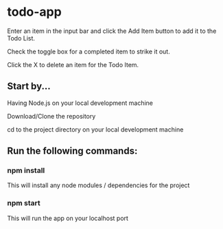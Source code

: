 # todo-app
Enter an item in the input bar and click the Add Item button to add it to the Todo List. 

Check the toggle box for a completed item to strike it out. 

Click the X to delete an item for the Todo Item.

## Start by...
Having Node.js on your local development machine

Download/Clone the repository

cd to the project directory on your local development machine

## Run the following commands:

### npm install
This will install any node modules / dependencies for the project
### npm start
This will run the app on your localhost port
